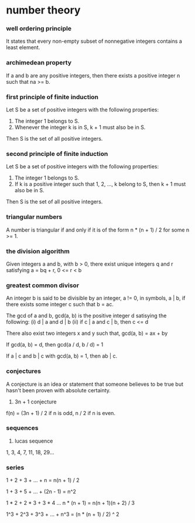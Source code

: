 # number theory

### well ordering principle
It states that every non-empty subset of nonnegative integers contains a least element.

### archimedean property
If a and b are any positive integers, then there exists a positive integer n such that na >= b.

### first principle of finite induction
Let S be a set of positive integers with the following properties:

1. The integer 1 belongs to S.
2. Whenever the integer k is in S, k + 1 must also be in S.

Then S is the set of all positive integers.

### second principle of finite induction
Let S be a set of positive integers with the following properties:

1. The integer 1 belongs to S.
2. If k is a positive integer such that 1, 2, ..., k belong to S, then k + 1 must also be in S.

Then S is the set of all positive integers.

### triangular numbers
A number is triangular if and only if it is of the form n * (n + 1) / 2 for some n >= 1.

### the division algorithm
Given integers a and b, with b > 0, there exist unique integers q and r satisfying a = bq + r, 0 <= r < b

### greatest common divisor
An integer b is said to be divisible by an integer, a != 0, in symbols, a | b, if there exists some integer c such that b = ac.

The gcd of a and b, gcd(a, b) is the positive integer d satisying the following:
(i) d | a and d | b
(ii) if c | a and c | b, then c <= d

There also exist two integers x and y such that, gcd(a, b) = ax + by

If gcd(a, b) = d, then gcd(a / d, b / d) = 1

If a | c and b | c with gcd(a, b) = 1, then ab | c.

### conjectures
A conjecture is an idea or statement that someone believes to be true but hasn't been proven with absolute certainty.

1. 3n + 1 conjecture

f(n) = (3n + 1) / 2 if n is odd, n / 2 if n is even.

### sequences

1. lucas sequence

1, 3, 4, 7, 11, 18, 29...

### series

1 + 2 + 3 + ... + n = n(n + 1) / 2

1 + 3 + 5 + ... + (2n - 1) = n^2

1 * 2 + 2 * 3 + 3 * 4 ... n * (n + 1) = n(n + 1)(n + 2) / 3

1^3 + 2^3 + 3^3 + ... + n^3 = (n * (n + 1) / 2) ^ 2
